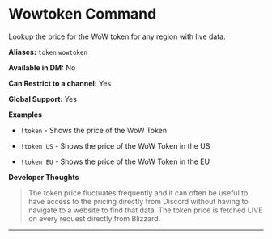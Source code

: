 # Wowtoken Command

Lookup the price for the WoW token for any region with live data.

**Aliases:** `token` `wowtoken`

**Available in DM:** No

**Can Restrict to a channel:** Yes

**Global Support:** Yes

**Examples**

* `!token` - Shows the price of the WoW Token 

* `!token US` - Shows the price of the WoW Token in the US

* `!token EU` - Shows the price of the WoW Token in the EU

**Developer Thoughts**
>The token price fluctuates frequently and it can often be useful to have access to the pricing directly from Discord without having to navigate to a website to find that data. The token price is fetched LIVE on every request directly from Blizzard.
***
